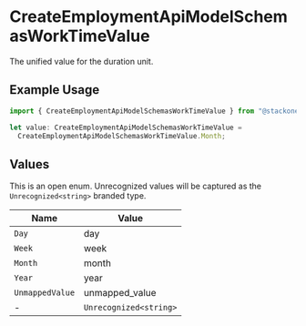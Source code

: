 # CreateEmploymentApiModelSchemasWorkTimeValue

The unified value for the duration unit.

## Example Usage

```typescript
import { CreateEmploymentApiModelSchemasWorkTimeValue } from "@stackone/stackone-client-ts/sdk/models/shared";

let value: CreateEmploymentApiModelSchemasWorkTimeValue =
  CreateEmploymentApiModelSchemasWorkTimeValue.Month;
```

## Values

This is an open enum. Unrecognized values will be captured as the `Unrecognized<string>` branded type.

| Name                   | Value                  |
| ---------------------- | ---------------------- |
| `Day`                  | day                    |
| `Week`                 | week                   |
| `Month`                | month                  |
| `Year`                 | year                   |
| `UnmappedValue`        | unmapped_value         |
| -                      | `Unrecognized<string>` |